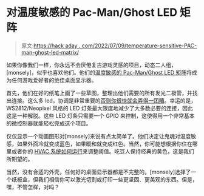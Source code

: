 # 对温度敏感的 Pac-Man/Ghost LED 矩阵

> 原文:[https://hack aday . com/2022/07/09/temperature-sensitive-PAC-man-ghost-led-matrix/](https://hackaday.com/2022/07/09/temperature-sensitive-pac-man-ghost-led-matrix/)

如果你像我们一样，你永远不会厌倦复古游戏灵感的项目，动态二人组，[monsely]，似乎也喜欢他们。他们的[温度敏感的 Pac-Man/Ghost LED 矩阵](https://www.instructables.com/PacmanGhost-LED-Matrix/)将成为任何游戏爱好者的绝佳桌面显示器。

首先，他们在好的纸笔上画了一些草图，整理出他们需要的所有发光二极管，并找出连接。这么多 led，协调是非常重要的[否则你很快就会弄得一团糟](https://hackaday.com/2019/07/31/big-ol-led-wall-looks-cool-can-draw-over-170-amps/)。幸运的是，WS2812/Neopixel 风格的 LED 灯条最大限度地减少了大多数必要的连接，因此这是一种解脱。这些 LED 灯条只需要一个 GPIO 来控制，这使得用一个非常基本的微控制器就能轻松完成这个项目。

仅仅显示一个动画图形对[monsely]来说有点太简单了。他们决定让鬼魂对温度敏感，如果外面冷就变成蓝色，如果暖和就变成红色。当然，你可能想根据你住在哪里或者你的 [HVAC 系统如何运行](https://hackaday.com/2016/03/28/hvac-techs-hackers-who-make-house-calls/)来调整阈值。吃豆人保持经典的黄色，这是我们所期望的。

当然，没有合适的外壳，任何好的桌面显示器都是不完整的。[monsely]选择了一个纸板盒，但我们相信你可以激光切割或打印一些更坚固、更美观的东西。但是，嘿，不管怎样，对吗？